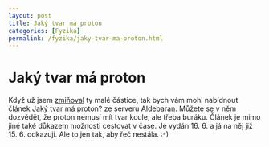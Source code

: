 ```yaml
---
layout: post
title: Jaký tvar má proton
categories: [Fyzika]
permalink: /fyzika/jaky-tvar-ma-proton.html
---
```

# Jaký tvar má proton

Když už jsem [zmiňoval](http://sweb.cz/techblog/2003-06.html#112137) ty malé částice, tak bych vám mohl nabídnout článek [Jaký tvar má proton?](http://www.aldebaran.cz/bulletin/2003_24_pro.html) ze serveru [Aldebaran](http://www.aldebaran.cz/). Můžete se v něm dozvědět, že proton nemusí mít tvar koule, ale třeba buráku. Článek je mimo jiné také důkazem možnosti cestovat v čase. Je vydán 16. 6. a já na něj již 15. 6. odkazuji. Ale to jen tak, aby řeč nestála. :-)

